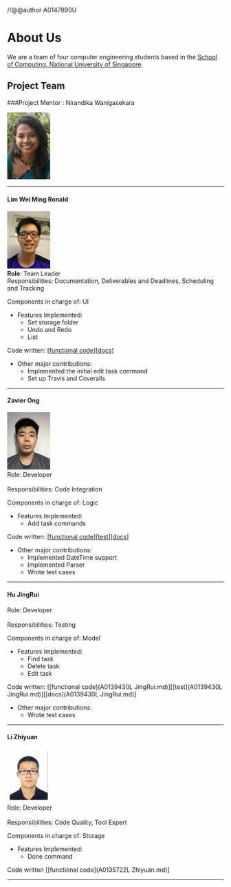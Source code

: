 //@@author A0147890U

# About Us

We are a team of four computer engineering students based in the [School of Computing, National University of Singapore](http://www.comp.nus.edu.sg).

## Project Team

###Project Mentor :  Nirandika Wanigasekara  

<img src="images/CIMG2539.JPG" width="100"><br>

-----

#### Lim Wei Ming Ronald

<img src = "images/20160829_233629(1).jpg" width="100"><br>
**Role**: Team Leader <br>
Responsibilities: Documentation, Deliverables and Deadlines, Scheduling and Tracking

Components in charge of: UI

* Features Implemented:<br>
	* Set storage folder<br>
	* Undo and Redo<br>
	* List

Code written: [[functional code](A0147890U.md)][[docs](A0147890U.md)]

* Other major contributions:<br>
	* Implemented the initial edit task command
	* Set up Travis and Coveralls
	
-----

#### Zavier Ong 
<img src = "images/IMG_5660.jpg" width="100"><br>
Role: Developer <br>  
Responsibilities: Code Integration

Components in charge of: Logic
* Features Implemented:<br>
	* Add task commands

Code written: [[functional code](A0138993L.md)][[test](A0138993L.md)][[docs](A0138993L.md)]

* Other major contributions:<br>
	* Implemented DateTime support
	* Implemented Parser
	* Wrote test cases

-----

#### Hu JingRui
Role: Developer <br>  
Responsibilities: Testing

Components in charge of: Model
* Features Implemented:<br>
	* Find task
	* Delete task
	* Edit task
	
Code written: [[functional code](A0139430L JingRui.md)][[test](A0139430L JingRui.md)][[docs](A0139430L JingRui.md)]

* Other major contributions:<br>
	* Wrote test cases

-----

#### Li Zhiyuan
<img src = "images/scan0002.jpg" width="100"><br>
Role: Developer <br>  
Responsibilities: Code Quality, Tool Expert

Components in charge of: Storage
* Features Implemented:<br>
	* Done command
	
Code written [[functional code](A0135722L Zhiyuan.md)]
	
	
-----